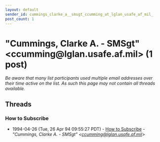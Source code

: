 ```yaml
---
layout: default
sender_id: cummings_clarke_a__smsgt_ccumming_at_lglan_usafe_af_mil_
post_count: 1
---
```


# "Cummings, Clarke A. - SMSgt" <ccumming<span>@</span>lglan.usafe.af.mil> (1 post)

_Be aware that many list participants used multiple email addresses over their time active on the list. As such this page may not contain all threads available._

## Threads

### How to Subscribe
+ 1994-04-26 (Tue, 26 Apr 94 09:55:27 PDT) - [How to Subscribe](/archive/1994/04/dc8acee57325e8a26d1c32c0148732d1317e1daed25c9e9af7bec50614eed445) - _"Cummings, Clarke A. - SMSgt" \<ccumming@lglan.usafe.af.mil\>_

